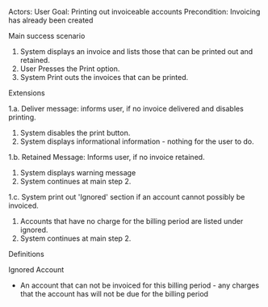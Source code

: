 Actors: User
Goal: Printing out invoiceable accounts
Precondition: Invoicing has already been created

Main success scenario

1. System displays an invoice and lists those that can be printed out and retained.
2. User Presses the Print option.
3. System Print outs the invoices that can be printed.

Extensions

1.a. Deliver message: informs user, if no invoice delivered and disables printing.
  1. System disables the print button.
  2. System displays informational information - nothing for the user to do.

1.b. Retained Message: Informs user, if no invoice retained.
  1. System displays warning message
  2. System continues at main step 2.

1.c. System print out 'Ignored' section if an account cannot possibly be invoiced.
  1. Accounts that have no charge for the billing period are listed under ignored.
  2. System continues at main step 2.



Definitions

Ignored Account
- An account that can not be invoiced for this billing period - any charges that
  the account has will not be due for the billing period